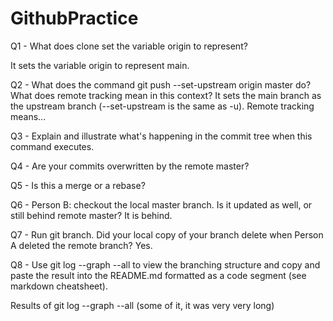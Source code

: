 # GithubPractice
Q1 - What does clone set the variable origin to represent?

It sets the variable origin to represent main.

Q2 - What does the command git push --set-upstream origin master do? What does remote tracking mean in this context?
It sets the main branch as the upstream branch (--set-upstream is the same as -u). Remote tracking means...

Q3 - Explain and illustrate what's happening in the commit tree when this command executes.


Q4 - Are your commits overwritten by the remote master?


Q5 - Is this a merge or a rebase?


Q6 - Person B: checkout the local master branch. Is it updated as well, or still behind remote master?
It is behind.

Q7 - Run git branch. Did your local copy of your branch delete when Person A deleted the remote branch?
Yes.

Q8 - Use git log --graph --all to view the branching structure and copy and paste the result into the README.md formatted as a code segment (see markdown cheatsheet).


Results of git log --graph --all (some of it, it was very very long)
